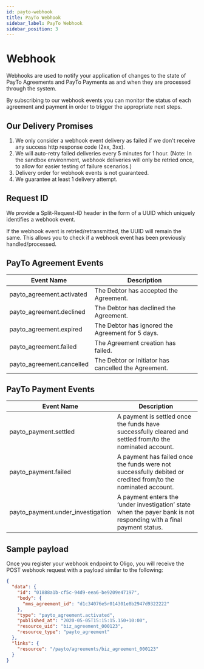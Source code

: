 ```yaml
---
id: payto-webhook
title: PayTo Webhook
sidebar_label: PayTo Webhook
sidebar_position: 3
---
```


# Webhook

Webhooks are used to notify your application of changes to the state of PayTo Agreements and PayTo Payments as and when they are processed through the system.

By subscribing to our webhook events you can monitor the status of each agreement and payment in order to trigger the appropriate next steps.


## Our Delivery Promises
1. We only consider a webhook event delivery as failed if we don't receive any success http response code (2xx, 3xx).
1. We will auto-retry failed deliveries every 5 minutes for 1 hour. (Note: In the sandbox environment, webhook deliveries will only be retried once, to allow for easier testing of failure scenarios.)
1. Delivery order for webhook events is not guaranteed.
1. We guarantee at least 1 delivery attempt.

## Request ID
We provide a Split-Request-ID header in the form of a UUID which uniquely identifies a webhook event.

If the webhook event is retried/retransmitted, the UUID will remain the same. This allows you to check if a webhook event has been previously handled/processed.

## PayTo Agreement Events
| Event Name                 | Description                                           |
|----------------------------|-------------------------------------------------------|
| payto_agreement.activated  | The Debtor has accepted the Agreement.                |
| payto_agreement.declined   | The Debtor has declined the Agreement.                |
| payto_agreement.expired    | The Debtor has ignored the Agreement for 5 days.      |
| payto_agreement.failed     | The Agreement creation has failed.                    |
| payto_agreement.cancelled  | The Debtor or Initiator has cancelled the Agreement.  |

## PayTo Payment Events
| Event Name                         | Description                                                                                   |
|------------------------------------|-----------------------------------------------------------------------------------------------|
| payto_payment.settled              | A payment is settled once the funds have successfully cleared and settled from/to the nominated account.|
| payto_payment.failed               | A payment has failed once the funds were not successfully debited or credited from/to the nominated account. |
| payto_payment.under_investigation  | A payment enters the ‘under investigation’ state when the payer bank is not responding with a final payment status. |

## Sample payload
Once you register your webhook endpoint to Oligo, you will receive the POST webhook request with a payload similar to the following:

```json
{
  "data": {
    "id": "01888a1b-cf5c-94d9-eea6-be9209e47197",
    "body": {
      "mms_agreement_id": "d1c34076e5r014301e8b2947d9322222"
    },
    "type": "payto_agreement.activated",
    "published_at": "2020-05-05T15:15:15.150+10:00",
    "resource_uid": "biz_agreement_000123",
    "resource_type": "payto_agreement"
  },
  "links": {
    "resource": "/payto/agreements/biz_agreement_000123"
  }
}
```
